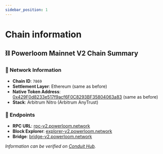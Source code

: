```yaml
---  
sidebar_position: 1  
---  
```


# Chain information

## ⛓️ Powerloom Mainnet V2 Chain Summary

### 🛜 Network Information

- **Chain ID**: `7869`
- **Settlement Layer**: Ethereum (same as before)
- **Native Token Address**: [0x429F0d8233e517f9acf6F0C8293BF35804063a83](https://etherscan.io/token/0x429F0d8233e517f9acf6F0C8293BF35804063a83)  (same as before)
- **Stack**: Arbitrum Nitro (Arbitrum AnyTrust)

### 🔗 Endpoints

- **RPC URL**: [rpc-v2.powerloom.network](https://rpc-v2.powerloom.network)
- **Block Explorer**: [explorer-v2.powerloom.network](https://explorer-v2.powerloom.network)
- **Bridge**: [bridge-v2.powerloom.network](https://bridge-v2.powerloom.network)

*Information can be verified on [Conduit Hub](https://hub.conduit.xyz/powerloom-mainnet-v2-v52tbqo4if).*